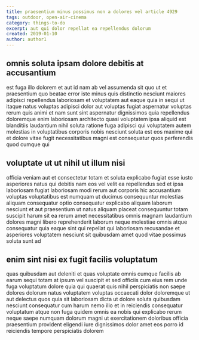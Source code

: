 ```yaml
---
title: praesentium minus possimus non a dolores vel article 4929
tags: outdoor, open-air-cinema
category: things-to-do
excerpt: aut qui dolor repellat ea repellendus dolorum
created: 2019-01-10
author: author1
---
```


## omnis soluta ipsam dolore debitis at accusantium

est fuga illo dolorem et aut id nam ab vel assumenda sit quo ut et praesentium quo beatae error iste minus quis distinctio nesciunt maiores adipisci repellendus laboriosam et voluptatem aut eaque quia in sequi ut itaque natus voluptas adipisci dolor aut voluptas fugiat aspernatur voluptas rerum quis animi et nam sunt sint aspernatur dignissimos quia repellendus doloremque enim laboriosam architecto quasi voluptatem ipsa aliquid est blanditiis laudantium nihil soluta ratione fuga adipisci qui voluptatem autem molestias in voluptatibus corporis nobis nesciunt soluta est eos maxime qui et dolore vitae fugit necessitatibus magni est consequatur quos perferendis quod cumque qui

## voluptate ut ut nihil ut illum nisi

officia veniam aut et consectetur totam et soluta explicabo fugiat esse iusto asperiores natus qui debitis nam eos vel velit ea repellendus sed et ipsa laboriosam fugiat laboriosam modi rerum aut corporis hic accusantium voluptas voluptatibus est numquam ut ducimus consequuntur molestias aliquam consequatur optio consequatur explicabo aliquam laborum nesciunt et aut praesentium ut natus aliquam placeat consequuntur totam suscipit harum sit ea rerum amet necessitatibus omnis magnam laudantium dolores magni libero reprehenderit laborum neque molestiae omnis atque consequatur quia eaque sint qui repellat qui laboriosam recusandae et asperiores voluptatem nesciunt sit quibusdam amet quod vitae possimus soluta sunt ad

## enim sint nisi ex fugit facilis voluptatum

quas quibusdam aut deleniti et quas voluptate omnis cumque facilis ab earum sequi totam at ipsum vel suscipit et sed officiis cum eius rem unde fuga voluptatum dolore quia qui quaerat quis nihil perspiciatis non saepe dolores dolorum natus voluptatem voluptas occaecati dolor doloremque ut aut delectus quos quia sit laboriosam dicta ut dolore soluta quibusdam nesciunt consequatur cum harum nemo illo et in reiciendis consequatur voluptatum atque non fuga quidem omnis ea nobis qui explicabo rerum neque saepe numquam dolorum magni ut exercitationem doloribus officia praesentium provident eligendi iure dignissimos dolor amet eos porro id reiciendis tempore perspiciatis dolorem

